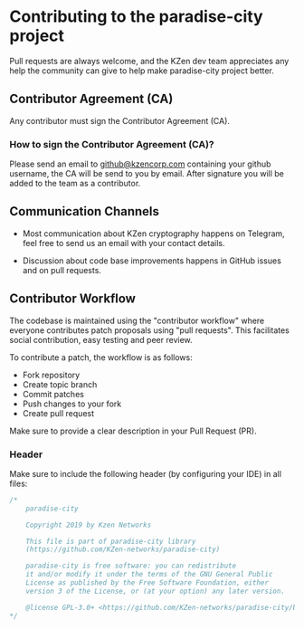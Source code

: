 Contributing to the paradise-city project
=====================================

Pull requests are always welcome, and the KZen dev team appreciates any help the community can
give to help make paradise-city project better.

Contributor Agreement (CA)
----------------

Any contributor must sign the Contributor Agreement (CA).

### How to sign the Contributor Agreement (CA)?

Please send an email to [github@kzencorp.com](mailto:github@kzencorp.com) containing your github username, the CA will be send to you by email.
After signature you will be added to the team as a contributor.

Communication Channels
----------------

* Most communication about KZen cryptography happens on Telegram, feel free to send us an email with your contact details.

* Discussion about code base improvements happens in GitHub issues and on pull requests.

Contributor Workflow
----------------

The codebase is maintained using the "contributor workflow" where everyone contributes patch proposals using "pull requests". This facilitates social contribution, easy testing and peer review.

To contribute a patch, the workflow is as follows:

* Fork repository
* Create topic branch
* Commit patches
* Push changes to your fork
* Create pull request

Make sure to provide a clear description in your Pull Request (PR).

### Header

Make sure to include the following header (by configuring your IDE) in all files:

```rust
/*
    paradise-city

    Copyright 2019 by Kzen Networks

    This file is part of paradise-city library
    (https://github.com/KZen-networks/paradise-city)

    paradise-city is free software: you can redistribute
    it and/or modify it under the terms of the GNU General Public
    License as published by the Free Software Foundation, either
    version 3 of the License, or (at your option) any later version.

    @license GPL-3.0+ <https://github.com/KZen-networks/paradise-city/blob/master/LICENSE>
*/
```
